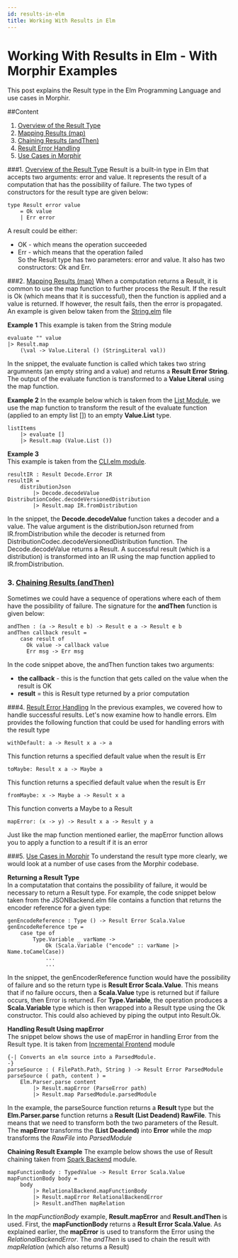 ```yaml
---
id: results-in-elm
title: Working With Results in Elm
---
```


# Working With Results in Elm - With Morphir Examples
This post explains the Result type in the Elm Programming Language and use cases in Morphir.

##Content
1. [Overview of the Result Type](#)
2. [Mapping Results (map)](#)
3. [Chaining Results (andThen)](#) 
4. [Result Error Handling](#) 
5. [Use Cases in Morphir](#) 


###1. [Overview of the Result Type](#) 
Result is a built-in type in Elm that accepts two arguments: error and value. It represents the result of a computation that has the possibility
of failure. The two types of constructors for the result type are given below:
```
type Result error value
    = Ok value
    | Err error
```

A result could be either: 
 - OK - which means the operation succeeded  
 - Err - which means that the operation failed \
So the Result type has two parameters: error and value. It also has two constructors: Ok and Err.



###2. [Mapping Results (map)](#) 
When a computation returns a Result, it is common to use the map function to further process
the Result. If the result is Ok (which means that it is successful), then the function is
applied  and a value is returned. If however, the result fails, then the error is propagated.
An example is given below taken from the [String.elm](#) file

**Example 1**
This example is taken from the String module 
```
evaluate "" value 
|> Result.map 
    (\val -> Value.Literal () (StringLiteral val))
```
In the snippet, the evaluate function is called which takes two string argumnents
(an empty string and a value) and returns a **Result Error String**. The output of the evaluate
function is transformed to a **Value Literal** using the map function.

**Example 2**
In the example below which is taken from the [List Module](#), we use the map function to
transform the result of the evaluate function (applied to an empty list []) to an empty 
**Value.List** type.

```
listItems 
    |> evaluate [] 
    |> Result.map (Value.List ())
```


**Example 3** \
This example is taken from the [CLI.elm module](#).

```
resultIR : Result Decode.Error IR
resultIR =
    distributionJson
        |> Decode.decodeValue DistributionCodec.decodeVersionedDistribution
        |> Result.map IR.fromDistribution
```
In the snippet, the **Decode.decodeValue** function takes a decoder and a value.
The value argument is the distributionJson returned from IR.fromDistribution 
while the decoder is returned from DistributionCodec.decodeVersionedDistribution function.
The Decode.decodeValue returns a Result. A successful result (which is a distribution) is
transformed into an IR using the map function applied to IR.fromDistribution.



### 3. [Chaining Results (andThen)](#) 
Sometimes we could have a sequence of operations where each of them have the possibility of failure.
The signature for the **andThen** function is given below:

```
andThen : (a -> Result e b) -> Result e a -> Result e b
andThen callback result =
    case result of
      Ok value -> callback value
      Err msg -> Err msg
```
In the code snippet above, the andThen function takes two arguments: 
* **the callback** - this is the function that gets called on the value when the result is OK
* **result** = this is Result type returned by a prior computation



###4. [Result Error Handling](#)
In the previous examples, we covered how to handle successful results. Let's now examine
how to handle errors.
Elm provides the following function that could be used for handling errors with the result type

```
withDefault: a -> Result x a -> a
```
This function returns a specified default value when the result is Err 

```
toMaybe: Result x a -> Maybe a
```
This function returns a specified default value when the result is Err 

```
fromMaybe: x -> Maybe a -> Result x a
```
This function converts a Maybe to a Result 

```
mapError: (x -> y) -> Result x a -> Result y a
```
Just like the map function mentioned earlier, the mapError function allows you to apply a function
to a result if it is an error


###5. [Use Cases in Morphir](#) 
To understand the result type more clearly, we would look at a number of use cases from
the Morphir codebase.

**Returning a Result Type** \
In a computatation that contains the possibility of failure, it would be necessary to 
return a Result type. For example, the code snippet below taken from the JSONBackend.elm 
file contains a function that returns the encoder reference for a given type:

```
genEncodeReference : Type () -> Result Error Scala.Value
genEncodeReference tpe =
    case tpe of
        Type.Variable _ varName ->
            Ok (Scala.Variable ("encode" :: varName |> Name.toCamelCase))
            ...
            ...
```

In the snippet, the genEncoderReference function would have the possibility of failure and
so the return type is **Result Error Scala.Value**. This means that if no failure occurs, 
then a **Scala.Value** type is returned but if failure occurs, then Error is returned.
For **Type.Variable**, the operation produces a **Scala.Variable** type which is then wrapped
into a Result type using the Ok constructor.
This could also achieved by piping the output into Result.Ok.

**Handling Result Using mapError** \
The snippet below shows the use of mapError in handling Error from the Result type. It is
taken from [Incremental Frontend](#) module

```
{-| Converts an elm source into a ParsedModule.
-}
parseSource : ( FilePath.Path, String ) -> Result Error ParsedModule
parseSource ( path, content ) =
    Elm.Parser.parse content
        |> Result.mapError (ParseError path)
        |> Result.map ParsedModule.parsedModule
```
In the example, the parseSource function returns a **Result** type but the **Elm.Parser.parse**
function returns a **Result (List Deadend) RawFile**. This means that we need to transform
both the two parameters of the Result.
The **mapError** transforms the **(List Deadend)** into **Error** while the *map* transforms
the *RawFile* into *ParsedModule* 

**Chaining Result Example**
The example below  shows the use of Result chaining taken from [Spark Backend](#) module.

```
mapFunctionBody : TypedValue -> Result Error Scala.Value
mapFunctionBody body =
    body
        |> RelationalBackend.mapFunctionBody
        |> Result.mapError RelationalBackendError
        |> Result.andThen mapRelation

```

In the *mapFunctionBody* example, **Result.mapError** and **Result.andThen** is used.
First, the **mapFunctionBody** returns a **Result Error Scala.Value**. As explained earlier,
the **mapError** is used to transform the Error using the *RelationalBackendError*. 
The *andThen* is used to chain the result with *mapRelation* (which also returns a Result)
